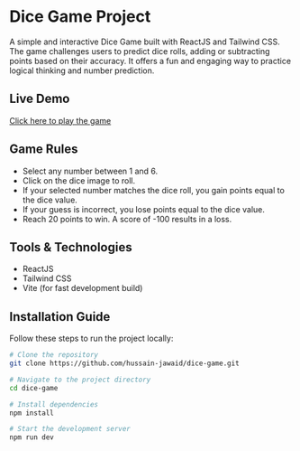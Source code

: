 # Dice Game Project

A simple and interactive Dice Game built with ReactJS and Tailwind CSS. The game challenges users to predict dice rolls, adding or subtracting points based on their accuracy. It offers a fun and engaging way to practice logical thinking and number prediction.

## Live Demo

[Click here to play the game](https://your-deployment-link.vercel.app)

## Game Rules

- Select any number between 1 and 6.
- Click on the dice image to roll.
- If your selected number matches the dice roll, you gain points equal to the dice value.
- If your guess is incorrect, you lose points equal to the dice value.
- Reach 20 points to win. A score of -100 results in a loss.

## Tools & Technologies

- ReactJS
- Tailwind CSS
- Vite (for fast development build)

## Installation Guide

Follow these steps to run the project locally:

```bash
# Clone the repository
git clone https://github.com/hussain-jawaid/dice-game.git

# Navigate to the project directory
cd dice-game

# Install dependencies
npm install

# Start the development server
npm run dev